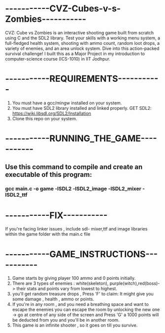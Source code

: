 # -----------CVZ-Cubes-v-s-Zombies-----------
CVZ: Cube vs Zombies is an interactive shooting game built from scratch using C and the SDL2 library. Test your skills with a working menu system, a full-fledged health system, shooting with ammo count, random loot drops, a variety of enemies, and an area unlock system. Dive into this action-packed survival challenge! I built this as a Major Project in my introduction to computer-science course (ICS-1010) in IIT Jodhpur.

# -----------REQUIREMENTS-----------

1) You must have a gcc/mingw installed on your system.
2) You must have SDL2 library installed and linked properly. GET SDL2: https://wiki.libsdl.org/SDL2/Installation
3) Clone this repo on your system.

# -----------RUNNING_THE_GAME-----------

## Use this command to compile and create an executable of this program: 

### gcc main.c -o game -lSDL2 -lSDL2_image -lSDL2_mixer -lSDL2_ttf

# -----------FIX-----------

If you're facing linker issues , include sdl- mixer,ttf and image libraries within the game folder with the main.c file

# -----------GAME_INSTRUCTIONS-----------

1) Game starts by giving player 100 ammo and 0 points initially.
2) There are 3 types of enemies : white(skeleton), purple(witch),red(boss)-> their stats and points vary from lowest to highest.
3) you'll get random treasure drops , Press 'F' to claim: It might give you some damage , health , ammo or points.
4) If you're in any room , and you need a breathing space and want to escape the enemies you can escape the room by unlocking the new one -> go at centre of any side of the screen and Press 'G' a 1000 points will be deducted from you and you'll be in another room.
5) This game is an infinite shooter , so it goes on till you survive.
